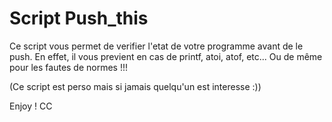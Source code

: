 # Script Push_this

Ce script vous permet de verifier l'etat de votre programme avant de le push. En effet, il vous previent en cas de printf, atoi, atof, etc... Ou de même pour les fautes de normes !!!

(Ce script est perso mais si jamais quelqu'un est interesse :))

Enjoy !
CC